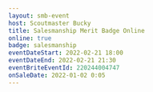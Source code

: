 ```yaml
---
layout: smb-event
host: Scoutmaster Bucky
title: Salesmanship Merit Badge Online
online: true
badge: salesmanship
eventDateStart: 2022-02-21 18:00
eventDateEnd: 2022-02-21 21:30
eventBriteEventId: 220244004747
onSaleDate: 2022-01-02 0:05
---
```

